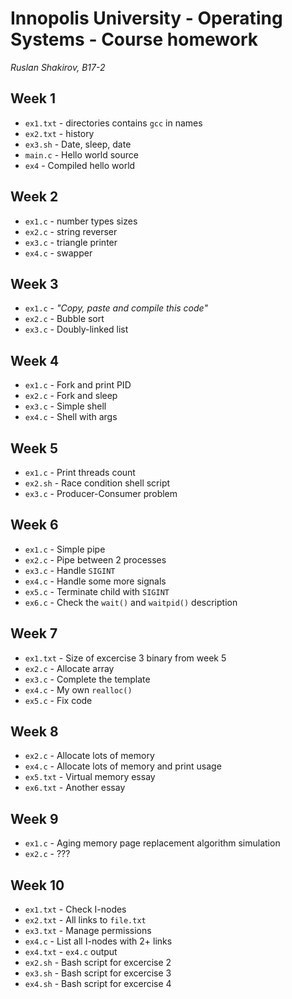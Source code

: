 # Innopolis University - Operating Systems - Course homework

_Ruslan Shakirov, B17-2_

## Week 1

- `ex1.txt` - directories contains `gcc` in names
- `ex2.txt` - history
- `ex3.sh` - Date, sleep, date
- `main.c` - Hello world source
- `ex4` - Compiled hello world

## Week 2

- `ex1.c` - number types sizes
- `ex2.c` - string reverser
- `ex3.c` - triangle printer
- `ex4.c` - swapper

## Week 3
- `ex1.c` - _"Copy, paste and compile this code"_
- `ex2.c` - Bubble sort
- `ex3.c` - Doubly-linked list

## Week 4
- `ex1.c` - Fork and print PID
- `ex2.c` - Fork and sleep
- `ex3.c` - Simple shell
- `ex4.c` - Shell with args

## Week 5
- `ex1.c` - Print threads count
- `ex2.sh` - Race condition shell script
- `ex3.c` - Producer-Consumer problem

## Week 6
- `ex1.c` - Simple pipe
- `ex2.c` - Pipe between 2 processes
- `ex3.c` - Handle `SIGINT`
- `ex4.c` - Handle some more signals
- `ex5.c` - Terminate child with `SIGINT`
- `ex6.c` - Check the `wait()` and `waitpid()` description

## Week 7
- `ex1.txt` - Size of excercise 3 binary from week 5
- `ex2.c` - Allocate array
- `ex3.c` - Complete the template
- `ex4.c` - My own `realloc()`
- `ex5.c` - Fix code

## Week 8
- `ex2.c` - Allocate lots of memory
- `ex4.c` - Allocate lots of memory and print usage
- `ex5.txt` - Virtual memory essay
- `ex6.txt` - Another essay

## Week 9
- `ex1.c` - Aging memory page replacement algorithm simulation
- `ex2.c` - ???

## Week 10
- `ex1.txt` - Check I-nodes
- `ex2.txt` - All links to `file.txt`
- `ex3.txt` - Manage permissions
- `ex4.c` - List all I-nodes with 2+ links
- `ex4.txt` - `ex4.c` output
- `ex2.sh` - Bash script for excercise 2
- `ex3.sh` - Bash script for excercise 3
- `ex4.sh` - Bash script for excercise 4
